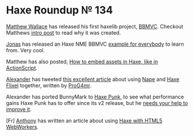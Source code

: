 [_template]: roundup.html
# Haxe Roundup № 134

[Matthew Wallace][link 1] has released his first haxelib project, [BBMVC][link 2]. Checkout Matthews [intro post][link 3] to read why it was created.

[Jonas][link 4] has released an Haxe NME BBMVC [example for everybody][link 5] to learn from. Very cool.

Matthew has also posted, [How to embed assets in Haxe, like in ActionScript][link 6].

[Alexander][link 7] has tweeted [this excellent article][link 8] about using [Nape][link 9] and [Haxe Flixel][link 10] together, written by [ProG4mr][link 11].

Alexander has ported BunnyMark to [Haxe Punk][link 12], to see what performance gains Haxe Punk has to offer since its v2 release, but he [needs your help to improve it][link 13].

[Fr] [Anthony][link 14] has written an article about using [Haxe with HTML5 WebWorkers][link 15].

[link 1]: https://plus.google.com/116507238240728077105 "Matthew Wallace"
[link 2]: http://bbmvc.org/ "BBMVC"
[link 3]: http://mattwallace.me/barebones-mvc "intro post"
[link 4]: https://plus.google.com/u/0/100705622302444765857/posts?cfem=1 "Jonas"
[link 5]: https://github.com/cambiata/BBMVCExampleProject-Haxe "example for everybody"
[link 6]: http://mattwallace.me/how-to-embed-files-in-haxe-like-in-actionscri "How to embed assets in Haxe, like in ActionScript"
[link 7]: https://twitter.com/teormech "Alexander"
[link 8]: http://www.haxeflixel.com/articles/nape-physics "this excellent article"
[link 9]: http://napephys.com/ "Nape"
[link 10]: http://www.haxeflixel.com "Haxe Flixel"
[link 11]: https://github.com/ProG4mr "ProG4mr"
[link 12]: http://haxepunk.com/ "Haxe Punk"
[link 13]: http://forum.haxepunk.com/index.php?topic=299.0 "needs your help to improve it"
[link 14]: https://twitter.com/antsup11 "Anthony"
[link 15]: http://www.ihmcoder.com/votre-application-html5-avec-haxe-workers-et-multithreading/ "Haxe with HTML5 WebWorkers"

